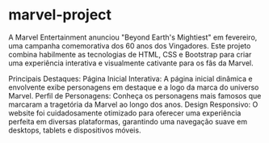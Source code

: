 # marvel-project
A Marvel Entertainment anunciou "Beyond Earth's Mightiest" em fevereiro, uma campanha comemorativa dos 60 anos dos Vingadores.
Este projeto combina habilmente as tecnologias de HTML, CSS e Bootstrap para criar uma experiência interativa e visualmente cativante para os fãs da Marvel.

Principais Destaques:
Página Inicial Interativa: A página inicial dinâmica e envolvente exibe personagens em destaque e a logo da marca do universo Marvel.
Perfil de Personagens: Conheça os personagens mais famosos que marcaram a tragetória da Marvel ao longo dos anos.
Design Responsivo: O website foi cuidadosamente otimizado para oferecer uma experiência perfeita em diversas plataformas,
garantindo uma navegação suave em desktops, tablets e dispositivos móveis.
